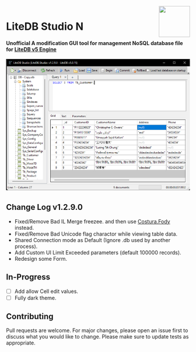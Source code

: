 <img src="https://github.com/KravitzMC/LiteDB.Studio/blob/main/172976723.png" width="85" height="85" align="right">

# LiteDB Studio N

#### Unofficial A modification GUI tool for management NoSQL database file for [LiteDB v5 Engine](https://www.litedb.org)

![](https://github.com/KravitzMC/LiteDB.Studio/blob/main/screenshot.png)

## Change Log v1.2.9.0
- Fixed/Remove Bad IL Merge freezee. and then use [Costura.Fody](https://github.com/Fody/Costura) instead.
- Fixed/Remove Bad Unicode flag charactor while viewing table data.
- Shared Connection mode as Default (Ignore .db used by another process).
- Add Custom UI Limit Exceeded parameters (default 100000 records).
- Redesign some Form.

## In-Progress 
- [ ] Add allow Cell edit values.
- [ ] Fully dark theme.

## Contributing
Pull requests are welcome. For major changes, please open an issue first to discuss what you would like to change.
Please make sure to update tests as appropriate.
